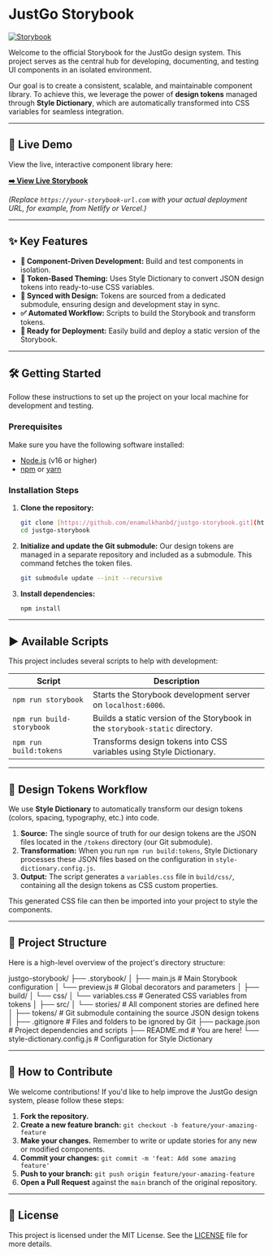 # JustGo Storybook

[![Storybook](https://raw.githubusercontent.com/storybooks/brand/master/images/badge/badge-storybook.svg)](https://your-storybook-url.com)

Welcome to the official Storybook for the JustGo design system. This project serves as the central hub for developing, documenting, and testing UI components in an isolated environment.

Our goal is to create a consistent, scalable, and maintainable component library. To achieve this, we leverage the power of **design tokens** managed through **Style Dictionary**, which are automatically transformed into CSS variables for seamless integration.

---

## 🚀 Live Demo

View the live, interactive component library here:

**[➡️ View Live Storybook](https://your-storybook-url.com)**

_(Replace `https://your-storybook-url.com` with your actual deployment URL, for example, from Netlify or Vercel.)_

---

## ✨ Key Features

- **📖 Component-Driven Development:** Build and test components in isolation.
- **🎨 Token-Based Theming:** Uses Style Dictionary to convert JSON design tokens into ready-to-use CSS variables.
- **🔄 Synced with Design:** Tokens are sourced from a dedicated submodule, ensuring design and development stay in sync.
- **✅ Automated Workflow:** Scripts to build the Storybook and transform tokens.
- **🚀 Ready for Deployment:** Easily build and deploy a static version of the Storybook.

---

## 🛠️ Getting Started

Follow these instructions to set up the project on your local machine for development and testing.

### Prerequisites

Make sure you have the following software installed:

- [Node.js](https://nodejs.org/) (v16 or higher)
- [npm](https://www.npmjs.com/) or [yarn](https://yarnpkg.com/)

### Installation Steps

1.  **Clone the repository:**

    ```bash
    git clone [https://github.com/enamulkhanbd/justgo-storybook.git](https://github.com/enamulkhanbd/justgo-storybook.git)
    cd justgo-storybook
    ```

2.  **Initialize and update the Git submodule:**
    Our design tokens are managed in a separate repository and included as a submodule. This command fetches the token files.

    ```bash
    git submodule update --init --recursive
    ```

3.  **Install dependencies:**
    ```bash
    npm install
    ```

---

## ▶️ Available Scripts

This project includes several scripts to help with development:

| Script                    | Description                                                                   |
| ------------------------- | ----------------------------------------------------------------------------- |
| `npm run storybook`       | Starts the Storybook development server on `localhost:6006`.                  |
| `npm run build-storybook` | Builds a static version of the Storybook in the `storybook-static` directory. |
| `npm run build:tokens`    | Transforms design tokens into CSS variables using Style Dictionary.           |

---

## 🎨 Design Tokens Workflow

We use **Style Dictionary** to automatically transform our design tokens (colors, spacing, typography, etc.) into code.

1.  **Source:** The single source of truth for our design tokens are the JSON files located in the `/tokens` directory (our Git submodule).
2.  **Transformation:** When you run `npm run build:tokens`, Style Dictionary processes these JSON files based on the configuration in `style-dictionary.config.js`.
3.  **Output:** The script generates a `variables.css` file in `build/css/`, containing all the design tokens as CSS custom properties.

This generated CSS file can then be imported into your project to style the components.

---

## 📁 Project Structure

Here is a high-level overview of the project's directory structure:

justgo-storybook/
├── .storybook/
│ ├── main.js # Main Storybook configuration
│ └── preview.js # Global decorators and parameters
│
├── build/
│ └── css/
│ └── variables.css # Generated CSS variables from tokens
│
├── src/
│ └── stories/ # All component stories are defined here
│
├── tokens/ # Git submodule containing the source JSON design tokens
│
├── .gitignore # Files and folders to be ignored by Git
├── package.json # Project dependencies and scripts
├── README.md # You are here!
└── style-dictionary.config.js # Configuration for Style Dictionary

---

## 🙌 How to Contribute

We welcome contributions! If you'd like to help improve the JustGo design system, please follow these steps:

1.  **Fork the repository.**
2.  **Create a new feature branch:** `git checkout -b feature/your-amazing-feature`
3.  **Make your changes.** Remember to write or update stories for any new or modified components.
4.  **Commit your changes:** `git commit -m 'feat: Add some amazing feature'`
5.  **Push to your branch:** `git push origin feature/your-amazing-feature`
6.  **Open a Pull Request** against the `main` branch of the original repository.

---

## 📝 License

This project is licensed under the MIT License. See the [LICENSE](LICENSE) file for more details.

